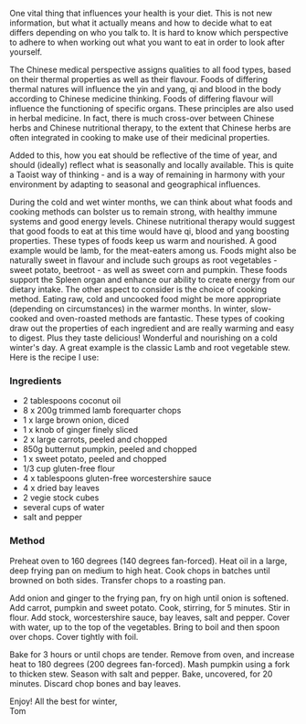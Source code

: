 One vital thing that influences your health is your diet. This is not new information, but what it actually means and how to decide what to eat differs depending on who you talk to. It is hard to know which perspective to adhere to when working out what you want to eat in order to look after yourself.

The Chinese medical perspective assigns qualities to all food types, based on their thermal properties as well as their flavour. Foods of differing thermal natures will influence the yin and yang, qi and blood in the body according to Chinese medicine thinking. Foods of differing flavour will influence the functioning of specific organs. These principles are also used in herbal medicine. In fact, there is much cross-over between Chinese herbs and Chinese nutritional therapy, to the extent that Chinese herbs are often integrated in cooking to make use of their medicinal properties.

Added to this, how you eat should be reflective of the time of year, and should (ideally) reflect what is seasonally and locally available. This is quite a Taoist way of thinking - and is a way of remaining in harmony with your environment by adapting to seasonal and geographical influences.

During the cold and wet winter months, we can think about what foods and cooking methods can bolster us to remain strong, with healthy immune systems and good energy levels. Chinese nutritional therapy would suggest that good foods to eat at this time would have qi, blood and yang boosting properties. These types of foods keep us warm and nourished. A good example would be lamb, for the meat-eaters among us. Foods might also be naturally sweet in flavour and include such groups as root vegetables - sweet potato, beetroot - as well as sweet corn and pumpkin. These foods support the Spleen organ and enhance our ability to create energy from our dietary intake.
The other aspect to consider is the choice of cooking method. Eating raw, cold and uncooked food might be more appropriate (depending on circumstances) in the warmer months. In winter, slow-cooked and oven-roasted methods are fantastic. These types of cooking draw out the properties of each ingredient and are really warming and easy to digest. Plus they taste delicious! Wonderful and nourishing on a cold winter's day.
A great example is the classic Lamb and root vegetable stew. Here is the recipe I use:

### Ingredients
* 2 tablespoons coconut oil</li>
* 8 x 200g trimmed lamb forequarter chops</li>
* 1 x large brown onion, diced</li>
* 1 x knob of ginger finely sliced</li>
* 2 x large carrots, peeled and chopped</li>
* 850g butternut pumpkin, peeled and chopped</li>
* 1 x sweet potato, peeled and chopped</li>
* 1/3 cup gluten-free flour</li>
* 4 x tablespoons gluten-free worcestershire sauce</li>
* 4 x dried bay leaves</li>
* 2 vegie stock cubes</li>
* several cups of water</li>
* salt and pepper</li>

### Method
Preheat oven to 160 degrees (140 degrees fan-forced).
Heat oil in a large, deep frying pan on medium to high heat.
Cook chops in batches until browned on both sides.
Transfer chops to a roasting pan.

Add onion and ginger to the frying pan, fry on high until onion is softened. 
Add carrot, pumpkin and sweet potato.
Cook, stirring, for 5 minutes.
Stir in flour.
Add stock, worcestershire sauce, bay leaves, salt and pepper.
Cover with water, up to the top of the vegetables.
Bring to boil and then spoon over chops.
Cover tightly with foil.

Bake for 3 hours or until chops are tender.
Remove from oven, and increase heat to 180 degrees (200 degrees fan-forced).
Mash pumpkin using a fork to thicken stew.
Season with salt and pepper.
Bake, uncovered, for 20 minutes.
Discard chop bones and bay leaves.

Enjoy! All the best for winter,<br>
Tom
